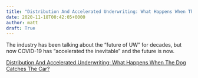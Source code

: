 ```yaml
---
title: "Distribution And Accelerated Underwriting: What Happens When The Dog Catches The Car?"
date: 2020-11-18T00:42:05+0000
author: matt
draft: True
---
```

The industry has been talking about the “future of UW” for decades, but now COVID-19 has “accelerated the inevitable” and the future is now.
 

[ Distribution And Accelerated Underwriting: What Happens When The Dog Catches The Car? ]( https://brokerworldmag.com/distribution-and-accelerated-underwriting-what-happens-when-the-dog-catches-the-car/ )
